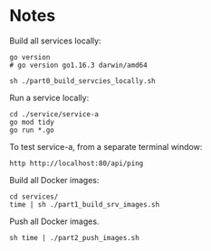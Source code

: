 # Notes

Build all services locally:

```shell
go version
# go version go1.16.3 darwin/amd64

sh ./part0_build_servcies_locally.sh
```

Run a service locally:

```shell
cd ./service/service-a
go mod tidy
go run *.go
```

To test service-a, from a separate terminal window:

```shell
http http://localhost:80/api/ping
```

Build all Docker images:

```shell
cd services/
time | sh ./part1_build_srv_images.sh
```

Push all Docker images.

```shell
sh time | ./part2_push_images.sh
```
